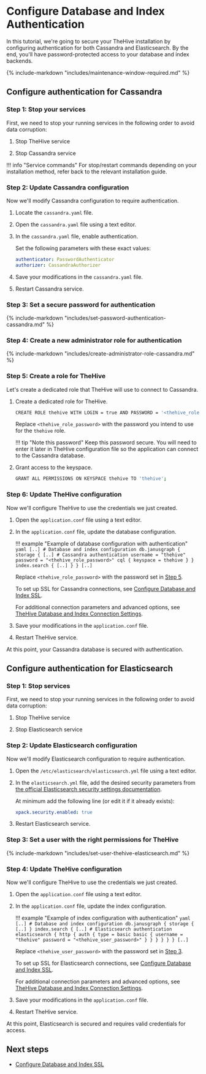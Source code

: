 # Configure Database and Index Authentication

In this tutorial, we're going to secure your TheHive installation by configuring authentication for both Cassandra and Elasticsearch. By the end, you'll have password-protected access to your database and index backends.

{% include-markdown "includes/maintenance-window-required.md" %}

## Configure authentication for Cassandra

### Step 1: Stop your services

First, we need to stop your running services in the following order to avoid data corruption:

1. Stop TheHive service

2. Stop Cassandra service

!!! info "Service commands"
    For stop/restart commands depending on your installation method, refer back to the relevant installation guide.

### Step 2: Update Cassandra configuration

Now we'll modify Cassandra configuration to require authentication.

1. Locate the `cassandra.yaml` file.

2. Open the `cassandra.yaml` file using a text editor.

3. In the `cassandra.yaml` file, enable authentication.

    Set the following parameters with these exact values:

    ```yaml
    authenticator: PasswordAuthenticator
    authorizer: CassandraAuthorizer 
    ```

4. Save your modifications in the `cassandra.yaml` file.

5. Restart Cassandra service.

### Step 3: Set a secure password for authentication

{% include-markdown "includes/set-password-authentication-cassandra.md" %}

### Step 4: Create a new administrator role for authentication

{% include-markdown "includes/create-administrator-role-cassandra.md" %}

### Step 5: Create a role for TheHive

Let's create a dedicated role that TheHive will use to connect to Cassandra.

1. Create a dedicated role for TheHive.

    ```bash
    CREATE ROLE thehive WITH LOGIN = true AND PASSWORD = '<thehive_role_password>';
    ```

    Replace `<thehive_role_password>` with the password you intend to use for the `thehive` role.

    !!! tip "Note this password"
        Keep this password secure. You will need to enter it later in TheHive configuration file so the application can connect to the Cassandra database.

2. Grant access to the keyspace.

    ```bash
    GRANT ALL PERMISSIONS ON KEYSPACE thehive TO 'thehive';
    ```

### Step 6: Update TheHive configuration

Now we'll configure TheHive to use the credentials we just created.

1. Open the `application.conf` file using a text editor.

2. In the `application.conf` file, update the database configuration.

    !!! example "Example of database configuration with authentication"
        ```yaml
        [..]
        # Database and index configuration
        db.janusgraph {
            storage {
                [..]
                # Cassandra authentication
                username = "thehive"
                password = "<thehive_role_password>"
                cql {
                    keyspace = thehive
                }
            }
            index.search {
                [..]
            }
        }
        [..]
        ```

    Replace `<thehive_role_password>` with the password set in [Step 5](#step-5-create-a-role-for-thehive).

    To set up SSL for Cassandra connections, see [Configure Database and Index SSL](configure-ssl-cassandra-elasticsearch.md#configure-ssl-for-cassandra).

    For additional connection parameters and advanced options, see [TheHive Database and Index Connection Settings](cassandra-elasticsearch-connection-settings.md).

3. Save your modifications in the `application.conf` file.

4. Restart TheHive service.

At this point, your Cassandra database is secured with authentication.

## Configure authentication for Elasticsearch

### Step 1: Stop services

First, we need to stop your running services in the following order to avoid data corruption:

1. Stop TheHive service

2. Stop Elasticsearch service

### Step 2: Update Elasticsearch configuration

Now we'll modify Elasticsearch configuration to require authentication.

1. Open the `/etc/elasticsearch/elasticsearch.yml` file using a text editor.

2. In the `elasticsearch.yml` file, add the desired security parameters from [the official Elasticsearch security settings documentation](https://www.elastic.co/docs/reference/elasticsearch/configuration-reference/security-settings).
    
    At minimum add the following line (or edit it if it already exists):

    ```yaml
    xpack.security.enabled: true
    ```

3. Restart Elasticsearch service.

### Step 3: Set a user with the right permissions for TheHive

{% include-markdown "includes/set-user-thehive-elasticsearch.md" %}

### Step 4: Update TheHive configuration

Now we'll configure TheHive to use the credentials we just created.

1. Open the `application.conf` file using a text editor.

2. In the `application.conf` file, update the index configuration.

    !!! example "Example of index configuration with authentication"
        ```yaml
        [..]
        # Database and index configuration
        db.janusgraph {
            storage {
                [..]
            }
            index.search {
                [..]
                # Elasticsearch authentication
                elasticsearch {
                    http {
                        auth {
                            type = basic
                            basic {
                                username = "thehive"
                                password = "<thehive_user_password>"
                            }
                        }
                    }
                }
            }
        }
        [..]
        ```

    Replace `<thehive_user_password>` with the password set in [Step 3](#step-3-set-a-user-with-the-right-permissions-for-thehive).

    To set up SSL for Elasticsearch connections, see [Configure Database and Index SSL](configure-ssl-cassandra-elasticsearch.md#configure-ssl-for-elasticsearch).

    For additional connection parameters and advanced options, see [TheHive Database and Index Connection Settings](cassandra-elasticsearch-connection-settings.md).

3. Save your modifications in the `application.conf` file.

4. Restart TheHive service.

At this point, Elasticsearch is secured and requires valid credentials for access.

<h2>Next steps</h2>

* [Configure Database and Index SSL](configure-ssl-cassandra-elasticsearch.md)